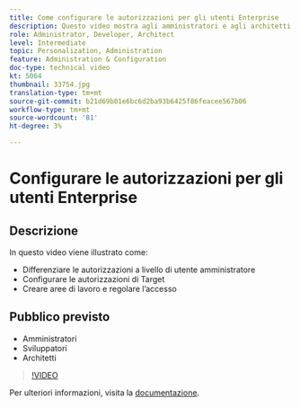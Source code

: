 ```yaml
---
title: Come configurare le autorizzazioni per gli utenti Enterprise
description: Questo video mostra agli amministratori e agli architetti come differenziare le autorizzazioni a livello di utente amministratore, configurare le autorizzazioni di Target, creare aree di lavoro e regolamentare l’accesso.
role: Administrator, Developer, Architect
level: Intermediate
topic: Personalization, Administration
feature: Administration & Configuration
doc-type: technical video
kt: 5064
thumbnail: 33754.jpg
translation-type: tm+mt
source-git-commit: b21d69b01e6bc6d2ba93b6425f86feacee567b06
workflow-type: tm+mt
source-wordcount: '81'
ht-degree: 3%

---
```



# Configurare le autorizzazioni per gli utenti Enterprise

## Descrizione

In questo video viene illustrato come:

* Differenziare le autorizzazioni a livello di utente amministratore
* Configurare le autorizzazioni di Target
* Creare aree di lavoro e regolare l’accesso

## Pubblico previsto

* Amministratori
* Sviluppatori
* Architetti

>[!VIDEO](https://video.tv.adobe.com/v/33754/?quality=12)

Per ulteriori informazioni, visita la [documentazione](https://docs.adobe.com/content/help/en/target/using/administer/administrating-target.html).
